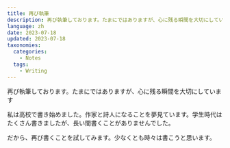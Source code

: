 ```yaml
---
title: 再び執筆
description: 再び執筆しております。たまにではありますが、心に残る瞬間を大切にしています 
language: zh
date: 2023-07-18
updated: 2023-07-18
taxonomies:
  categories:
    - Notes
  tags:
    - Writing
---
```


再び執筆しております。たまにではありますが、心に残る瞬間を大切にしています
<!-- more -->

私は高校で書き始めました。作家と詩人になることを夢見ています。学生時代はたくさん書きましたが、長い間書くことがありませんでした。

だから、再び書くことを試してみます。少なくとも時々は書こうと思います。